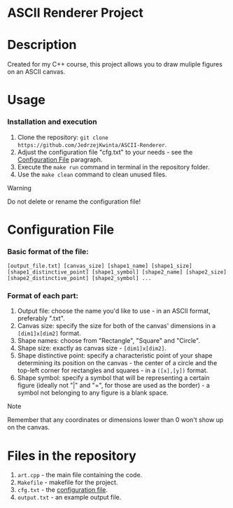 # **ASCII Renderer Project**

# Description
Created for my C++ course, this project allows you to draw muliple figures on an ASCII canvas.

# Usage
### Installation and execution
1. Clone the repository: `git clone https://github.com/JedrzejKwinta/ASCII-Renderer`.
2. Adjust the configuration file "cfg.txt" to your needs - see the [Configuration File](#Configuration-File) paragraph.
3. Execute the `make run` command in terminal in the repository folder.
4. Use the `make clean` command to clean unused files.
> [!WARNING]
> Do not delete or rename the configuration file!

# Configuration File
### Basic format of the file: 
```
[output_file.txt] [canvas_size] [shape1_name] [shape1_size] [shape1_distinctive_point] [shape1_symbol] [shape2_name] [shape2_size] [shape2_distinctive_point] [shape2_symbol] ...
```
### Format of each part:
1. Output file: choose the name you'd like to use - in an ASCII format, preferably ".txt".
2. Canvas size: specify the size for both of the canvas' dimensions in a `[dim1]x[dim2]` format.
3. Shape names: choose from "Rectangle", "Square" and "Circle".
4. Shape size: exactly as canvas size - `[dim1]x[dim2]`.
5. Shape distinctive point: specify a characteristic point of your shape determining its position on the canvas - the center of a circle and the top-left corner for rectangles and squares - in a `([x],[y])` format.
6. Shape symbol: specify a symbol that will be representing a certain figure (ideally not "|" and "=", for those are used as the border) - a symbol not belonging to any figure is a blank space.
> [!NOTE]
> Remember that any coordinates or dimensions lower than 0 won't show up on the canvas.

# Files in the repository
1. `art.cpp` - the main file containing the code.
2. `Makefile` - makefile for the project.
3. `cfg.txt` - the [configuration file](#configuration-file).
4. `output.txt` - an example output file.